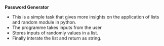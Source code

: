 __Password Generator__
 - This is a simple task that gives more insights on the application of lists and random module in python.
 - The programme takes inputs from the user
 - Stores inputs of randomly values in a list.
 - Finally interate the list and return as string.
